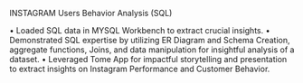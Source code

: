 INSTAGRAM Users Behavior Analysis (SQL)

• Loaded SQL data in MYSQL Workbench to extract crucial insights. • Demonstrated SQL expertise by utilizing ER Diagram and Schema Creation, aggregate functions, Joins, and data manipulation for insightful analysis of a dataset. • Leveraged Tome App for impactful storytelling and presentation to extract insights on Instagram Performance and Customer Behavior.
